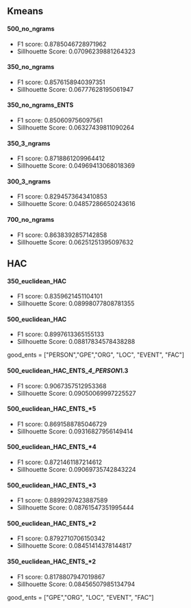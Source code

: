 ## Kmeans
#### 500_no_ngrams
* F1 score: 0.8785046728971962
* Sillhouette Score: 0.07096239881264323

#### 350_no_ngrams
* F1 score: 0.8576158940397351
* Sillhouette Score: 0.06777628195061947

#### 350_no_ngrams_ENTS
* F1 score: 0.850609756097561
* Sillhouette Score: 0.06327439811090264

#### 350_3_ngrams
* F1 score: 0.8718861209964412
* Sillhouette Score: 0.04969413068018369

#### 300_3_ngrams
* F1 score: 0.8294573643410853
* Sillhouette Score: 0.04857286650243616

#### 700_no_ngrams
* F1 score: 0.8638392857142858
* Sillhouette Score: 0.06251251395097632



## HAC

#### 350_euclidean_HAC
* F1 score: 0.8359621451104101
* Sillhouette Score: 0.08998077808781355

#### 500_euclidean_HAC
* F1 score: 0.8997613365155133
* Sillhouette Score: 0.08817834578438288


good_ents = ["PERSON","GPE","ORG", "LOC", "EVENT", "FAC"]

#### 500_euclidean_HAC_ENTS_*4_PERSON*1.3
* F1 score: 0.9067357512953368
* Sillhouette Score: 0.09050069997225527

#### 500_euclidean_HAC_ENTS_*5
* F1 score: 0.8691588785046729
* Sillhouette Score: 0.09316827956149414

#### 500_euclidean_HAC_ENTS_*4
* F1 score: 0.8721461187214612
* Sillhouette Score: 0.09069735742843224

#### 500_euclidean_HAC_ENTS_*3
* F1 score: 0.8899297423887589
* Sillhouette Score: 0.08761547351995444

#### 500_euclidean_HAC_ENTS_*2
* F1 score: 0.8792710706150342
* Sillhouette Score: 0.08451414378144817

#### 350_euclidean_HAC_ENTS_*2
* F1 score: 0.8178807947019867
* Sillhouette Score: 0.08456507985134794

good_ents = ["GPE","ORG", "LOC", "EVENT", "FAC"]

